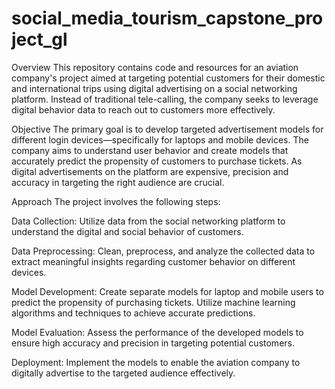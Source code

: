 # social_media_tourism_capstone_project_gl
Overview
This repository contains code and resources for an aviation company's project aimed at targeting potential customers for their domestic and international trips using digital advertising on a social networking platform. Instead of traditional tele-calling, the company seeks to leverage digital behavior data to reach out to customers more effectively.

Objective
The primary goal is to develop targeted advertisement models for different login devices—specifically for laptops and mobile devices. The company aims to understand user behavior and create models that accurately predict the propensity of customers to purchase tickets. As digital advertisements on the platform are expensive, precision and accuracy in targeting the right audience are crucial.

Approach
The project involves the following steps:

Data Collection: Utilize data from the social networking platform to understand the digital and social behavior of customers.

Data Preprocessing: Clean, preprocess, and analyze the collected data to extract meaningful insights regarding customer behavior on different devices.

Model Development: Create separate models for laptop and mobile users to predict the propensity of purchasing tickets. Utilize machine learning algorithms and techniques to achieve accurate predictions.

Model Evaluation: Assess the performance of the developed models to ensure high accuracy and precision in targeting potential customers.

Deployment: Implement the models to enable the aviation company to digitally advertise to the targeted audience effectively.
